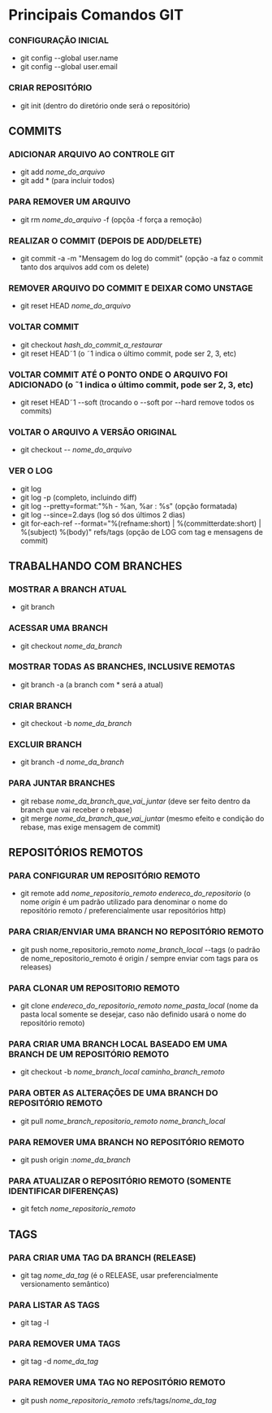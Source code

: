 # Principais Comandos GIT

### CONFIGURAÇÃO INICIAL
- git config --global user.name
- git config --global user.email

### CRIAR REPOSITÓRIO
- git init (dentro do diretório onde será o repositório)

## COMMITS

### ADICIONAR ARQUIVO AO CONTROLE GIT
- git add *nome_do_arquivo*
- git add * (para incluir todos)

### PARA REMOVER UM ARQUIVO
- git rm *nome_do_arquivo* -f (opçõa -f força a remoção)

### REALIZAR O COMMIT (DEPOIS DE ADD/DELETE)
- git commit -a -m "Mensagem do log do commit" (opção -a faz o commit tanto dos arquivos add com os delete)

### REMOVER ARQUIVO DO COMMIT E DEIXAR COMO UNSTAGE
- git reset HEAD *nome_do_arquivo*

### VOLTAR COMMIT
- git checkout *hash_do_commit_a_restaurar*
- git reset HEAD˜1 (o ˜1 indica o último commit, pode ser 2, 3, etc)

### VOLTAR COMMIT ATÉ O PONTO ONDE O ARQUIVO FOI ADICIONADO (o ˜1 indica o último commit, pode ser 2, 3, etc)
- git reset HEAD˜1 --soft (trocando o --soft por --hard remove todos os commits)

### VOLTAR O ARQUIVO A VERSÃO ORIGINAL
- git checkout -- *nome_do_arquivo*

### VER O LOG
- git log
- git log -p (completo, incluindo diff)
- git log --pretty=format:"%h - %an, %ar : %s" (opção formatada)
- git log --since=2.days (log só dos últimos 2 dias)
- git for-each-ref --format="%(refname:short) | %(committerdate:short) | %(subject) %(body)" refs/tags (opção de LOG com tag e mensagens de commit)

## TRABALHANDO COM BRANCHES

### MOSTRAR A BRANCH ATUAL
- git branch

### ACESSAR UMA BRANCH
- git checkout *nome_da_branch*

### MOSTRAR TODAS AS BRANCHES, INCLUSIVE REMOTAS
- git branch -a (a branch com * será a atual)

### CRIAR BRANCH
- git checkout -b *nome_da_branch*

### EXCLUIR BRANCH
- git branch -d *nome_da_branch*

### PARA JUNTAR BRANCHES
- git rebase *nome_da_branch_que_vai_juntar* (deve ser feito dentro da branch que vai receber o rebase)
- git merge *nome_da_branch_que_vai_juntar* (mesmo efeito e condição do rebase, mas exige mensagem de commit)

## REPOSITÓRIOS REMOTOS

### PARA CONFIGURAR UM REPOSITÓRIO REMOTO
- git remote add *nome_repositorio_remoto* *endereco_do_repositorio*
(o nome *origin* é um padrão utilizado para denominar o nome do repositório remoto / preferencialmente usar repositórios http)

### PARA CRIAR/ENVIAR UMA BRANCH NO REPOSITÓRIO REMOTO
- git push nome_repositorio_remoto *nome_branch_local* --tags (o padrão de nome_repositorio_remoto é origin / sempre enviar com tags para os releases)

### PARA CLONAR UM REPOSITORIO REMOTO
- git clone *endereco_do_repositorio_remoto* *nome_pasta_local* (nome da pasta local somente se desejar, caso não definido usará o nome do repositório remoto)

### PARA CRIAR UMA BRANCH LOCAL BASEADO EM UMA BRANCH DE UM REPOSITÓRIO REMOTO
- git checkout -b *nome_branch_local* *caminho_branch_remoto*

### PARA OBTER AS ALTERAÇÕES DE UMA BRANCH DO REPOSITÓRIO REMOTO
- git pull *nome_branch_repositorio_remoto* *nome_branch_local*

### PARA REMOVER UMA BRANCH NO REPOSITÓRIO REMOTO
- git push origin :*nome_da_branch*

### PARA ATUALIZAR O REPOSITÓRIO REMOTO (SOMENTE IDENTIFICAR DIFERENÇAS)
- git fetch *nome_repositorio_remoto*

## TAGS

### PARA CRIAR UMA TAG DA BRANCH (RELEASE)
- git tag *nome_da_tag* (é o RELEASE, usar preferencialmente versionamento semântico)

### PARA LISTAR AS TAGS
- git tag -l

### PARA REMOVER UMA TAGS
- git tag -d *nome_da_tag*

### PARA REMOVER UMA TAG NO REPOSITÓRIO REMOTO
- git push *nome_repositorio_remoto* :refs/tags/*nome_da_tag*